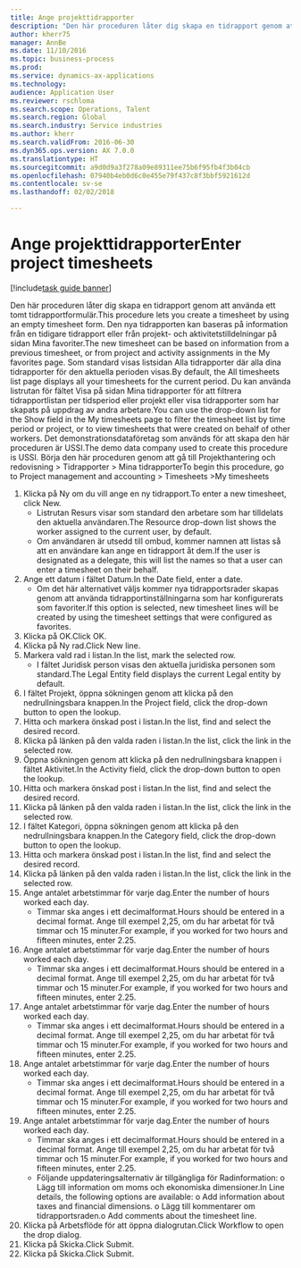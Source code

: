 ```yaml
--- 
title: Ange projekttidrapporter
description: "Den här proceduren låter dig skapa en tidrapport genom att använda ett tomt tidrapportformulär."
author: kherr75
manager: AnnBe
ms.date: 11/10/2016
ms.topic: business-process
ms.prod: 
ms.service: dynamics-ax-applications
ms.technology: 
audience: Application User
ms.reviewer: rschloma
ms.search.scope: Operations, Talent
ms.search.region: Global
ms.search.industry: Service industries
ms.author: kherr
ms.search.validFrom: 2016-06-30
ms.dyn365.ops.version: AX 7.0.0
ms.translationtype: HT
ms.sourcegitcommit: a9d0d9a3f278a09e89311ee75b6f95fb4f3b04cb
ms.openlocfilehash: 07940b4eb0d6c0e455e79f437c8f3bbf5921612d
ms.contentlocale: sv-se
ms.lasthandoff: 02/02/2018

---
```

# <a name="enter-project-timesheets"></a><span data-ttu-id="c76db-103">Ange projekttidrapporter</span><span class="sxs-lookup"><span data-stu-id="c76db-103">Enter project timesheets</span></span>

[!include[task guide banner](../../includes/task-guide-banner.md)]

<span data-ttu-id="c76db-104">Den här proceduren låter dig skapa en tidrapport genom att använda ett tomt tidrapportformulär.</span><span class="sxs-lookup"><span data-stu-id="c76db-104">This procedure lets you create a timesheet by using an empty timesheet form.</span></span> <span data-ttu-id="c76db-105">Den nya tidrapporten kan baseras på information från en tidigare tidrapport eller från projekt- och aktivitetstilldelningar på sidan Mina favoriter.</span><span class="sxs-lookup"><span data-stu-id="c76db-105">The new timesheet can be based on information from a previous timesheet, or from project and activity assignments in the My favorites page.</span></span> <span data-ttu-id="c76db-106">Som standard visas listsidan Alla tidrapporter där alla dina tidrapporter för den aktuella perioden visas.</span><span class="sxs-lookup"><span data-stu-id="c76db-106">By default, the All timesheets list page displays all your timesheets for the current period.</span></span> <span data-ttu-id="c76db-107">Du kan använda listrutan för fältet Visa på sidan Mina tidrapporter för att filtrera tidrapportlistan per tidsperiod eller projekt eller visa tidrapporter som har skapats på uppdrag av andra arbetare.</span><span class="sxs-lookup"><span data-stu-id="c76db-107">You can use the drop-down list for the Show field in the My timesheets page to filter the timesheet list by time period or project, or to view timesheets that were created on behalf of other workers.</span></span> <span data-ttu-id="c76db-108">Det demonstrationsdataföretag som används för att skapa den här proceduren är USSI.</span><span class="sxs-lookup"><span data-stu-id="c76db-108">The demo data company used to create this procedure is USSI.</span></span> <span data-ttu-id="c76db-109">Börja den här proceduren genom att gå till Projekthantering och redovisning > Tidrapporter > Mina tidrapporter</span><span class="sxs-lookup"><span data-stu-id="c76db-109">To begin this procedure, go to Project management and accounting > Timesheets >My timesheets</span></span>

1. <span data-ttu-id="c76db-110">Klicka på Ny om du vill ange en ny tidrapport.</span><span class="sxs-lookup"><span data-stu-id="c76db-110">To enter a new timesheet, click New.</span></span>
    * <span data-ttu-id="c76db-111">Listrutan Resurs visar som standard den arbetare som har tilldelats den aktuella användaren.</span><span class="sxs-lookup"><span data-stu-id="c76db-111">The Resource drop-down list shows the worker assigned to the current user, by default.</span></span>  
    * <span data-ttu-id="c76db-112">Om användaren är utsedd till ombud, kommer namnen att listas så att en användare kan ange en tidrapport åt dem.</span><span class="sxs-lookup"><span data-stu-id="c76db-112">If the user is designated as a delegate, this will list the names so that a user can enter a timesheet on their behalf.</span></span>  
2. <span data-ttu-id="c76db-113">Ange ett datum i fältet Datum.</span><span class="sxs-lookup"><span data-stu-id="c76db-113">In the Date field, enter a date.</span></span>
    * <span data-ttu-id="c76db-114">Om det här alternativet väljs kommer nya tidrapportsrader skapas genom att använda tidrapportinställningarna som har konfigurerats som favoriter.</span><span class="sxs-lookup"><span data-stu-id="c76db-114">If this option is selected, new timesheet lines will be created by using the timesheet settings that were configured as favorites.</span></span>  
3. <span data-ttu-id="c76db-115">Klicka på OK.</span><span class="sxs-lookup"><span data-stu-id="c76db-115">Click OK.</span></span>
4. <span data-ttu-id="c76db-116">Klicka på Ny rad.</span><span class="sxs-lookup"><span data-stu-id="c76db-116">Click New line.</span></span>
5. <span data-ttu-id="c76db-117">Markera vald rad i listan.</span><span class="sxs-lookup"><span data-stu-id="c76db-117">In the list, mark the selected row.</span></span>
    * <span data-ttu-id="c76db-118">I fältet Juridisk person visas den aktuella juridiska personen som standard.</span><span class="sxs-lookup"><span data-stu-id="c76db-118">The Legal Entity field displays the current Legal entity by default.</span></span>   
6. <span data-ttu-id="c76db-119">I fältet Projekt, öppna sökningen genom att klicka på den nedrullningsbara knappen.</span><span class="sxs-lookup"><span data-stu-id="c76db-119">In the Project field, click the drop-down button to open the lookup.</span></span>
7. <span data-ttu-id="c76db-120">Hitta och markera önskad post i listan.</span><span class="sxs-lookup"><span data-stu-id="c76db-120">In the list, find and select the desired record.</span></span>
8. <span data-ttu-id="c76db-121">Klicka på länken på den valda raden i listan.</span><span class="sxs-lookup"><span data-stu-id="c76db-121">In the list, click the link in the selected row.</span></span>
9. <span data-ttu-id="c76db-122">Öppna sökningen genom att klicka på den nedrullningsbara knappen i fältet Aktivitet.</span><span class="sxs-lookup"><span data-stu-id="c76db-122">In the Activity field, click the drop-down button to open the lookup.</span></span>
10. <span data-ttu-id="c76db-123">Hitta och markera önskad post i listan.</span><span class="sxs-lookup"><span data-stu-id="c76db-123">In the list, find and select the desired record.</span></span>
11. <span data-ttu-id="c76db-124">Klicka på länken på den valda raden i listan.</span><span class="sxs-lookup"><span data-stu-id="c76db-124">In the list, click the link in the selected row.</span></span>
12. <span data-ttu-id="c76db-125">I fältet Kategori, öppna sökningen genom att klicka på den nedrullningsbara knappen.</span><span class="sxs-lookup"><span data-stu-id="c76db-125">In the Category field, click the drop-down button to open the lookup.</span></span>
13. <span data-ttu-id="c76db-126">Hitta och markera önskad post i listan.</span><span class="sxs-lookup"><span data-stu-id="c76db-126">In the list, find and select the desired record.</span></span>
14. <span data-ttu-id="c76db-127">Klicka på länken på den valda raden i listan.</span><span class="sxs-lookup"><span data-stu-id="c76db-127">In the list, click the link in the selected row.</span></span>
15. <span data-ttu-id="c76db-128">Ange antalet arbetstimmar för varje dag.</span><span class="sxs-lookup"><span data-stu-id="c76db-128">Enter the number of hours worked each day.</span></span>
    * <span data-ttu-id="c76db-129">Timmar ska anges i ett decimalformat.</span><span class="sxs-lookup"><span data-stu-id="c76db-129">Hours should be entered in a decimal format.</span></span>  <span data-ttu-id="c76db-130">Ange till exempel 2,25, om du har arbetat för två timmar och 15 minuter.</span><span class="sxs-lookup"><span data-stu-id="c76db-130">For example, if you worked for two hours and fifteen minutes, enter 2.25.</span></span>   
16. <span data-ttu-id="c76db-131">Ange antalet arbetstimmar för varje dag.</span><span class="sxs-lookup"><span data-stu-id="c76db-131">Enter the number of hours worked each day.</span></span>
    * <span data-ttu-id="c76db-132">Timmar ska anges i ett decimalformat.</span><span class="sxs-lookup"><span data-stu-id="c76db-132">Hours should be entered in a decimal format.</span></span>  <span data-ttu-id="c76db-133">Ange till exempel 2,25, om du har arbetat för två timmar och 15 minuter.</span><span class="sxs-lookup"><span data-stu-id="c76db-133">For example, if you worked for two hours and fifteen minutes, enter 2.25.</span></span>   
17. <span data-ttu-id="c76db-134">Ange antalet arbetstimmar för varje dag.</span><span class="sxs-lookup"><span data-stu-id="c76db-134">Enter the number of hours worked each day.</span></span>
    * <span data-ttu-id="c76db-135">Timmar ska anges i ett decimalformat.</span><span class="sxs-lookup"><span data-stu-id="c76db-135">Hours should be entered in a decimal format.</span></span>  <span data-ttu-id="c76db-136">Ange till exempel 2,25, om du har arbetat för två timmar och 15 minuter.</span><span class="sxs-lookup"><span data-stu-id="c76db-136">For example, if you worked for two hours and fifteen minutes, enter 2.25.</span></span>   
18. <span data-ttu-id="c76db-137">Ange antalet arbetstimmar för varje dag.</span><span class="sxs-lookup"><span data-stu-id="c76db-137">Enter the number of hours worked each day.</span></span>
    * <span data-ttu-id="c76db-138">Timmar ska anges i ett decimalformat.</span><span class="sxs-lookup"><span data-stu-id="c76db-138">Hours should be entered in a decimal format.</span></span>  <span data-ttu-id="c76db-139">Ange till exempel 2,25, om du har arbetat för två timmar och 15 minuter.</span><span class="sxs-lookup"><span data-stu-id="c76db-139">For example, if you worked for two hours and fifteen minutes, enter 2.25.</span></span>   
19. <span data-ttu-id="c76db-140">Ange antalet arbetstimmar för varje dag.</span><span class="sxs-lookup"><span data-stu-id="c76db-140">Enter the number of hours worked each day.</span></span>
    * <span data-ttu-id="c76db-141">Timmar ska anges i ett decimalformat.</span><span class="sxs-lookup"><span data-stu-id="c76db-141">Hours should be entered in a decimal format.</span></span>  <span data-ttu-id="c76db-142">Ange till exempel 2,25, om du har arbetat för två timmar och 15 minuter.</span><span class="sxs-lookup"><span data-stu-id="c76db-142">For example, if you worked for two hours and fifteen minutes, enter 2.25.</span></span>   
    * <span data-ttu-id="c76db-143">Följande uppdateringsalternativ är tillgängliga för Radinformation:  o Lägg till information om moms och ekonomiska dimensioner.</span><span class="sxs-lookup"><span data-stu-id="c76db-143">In Line details, the following options are available:  o  Add information about taxes and financial dimensions.</span></span>  <span data-ttu-id="c76db-144">o    Lägg till kommentarer om tidrapportsraden.</span><span class="sxs-lookup"><span data-stu-id="c76db-144">o    Add comments about the timesheet line.</span></span>  
20. <span data-ttu-id="c76db-145">Klicka på Arbetsflöde för att öppna dialogrutan.</span><span class="sxs-lookup"><span data-stu-id="c76db-145">Click Workflow to open the drop dialog.</span></span>
21. <span data-ttu-id="c76db-146">Klicka på Skicka.</span><span class="sxs-lookup"><span data-stu-id="c76db-146">Click Submit.</span></span>
22. <span data-ttu-id="c76db-147">Klicka på Skicka.</span><span class="sxs-lookup"><span data-stu-id="c76db-147">Click Submit.</span></span>


